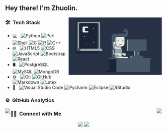 <h2>Hey there! I'm Zhuolin.</h2>

<img alt="Night Coding" src="./assets/Night-Coding.gif" align="right"/>

### 🛠 &nbsp;Tech Stack

- 💻 &nbsp;
  ![Python](https://img.shields.io/badge/-Python-333333?style=flat&logo=python&logoColor=3776AB)
  ![Perl](https://img.shields.io/badge/-Perl-333333?style=flat&logo=perl&logoColor=39457E)
  ![Shell](https://img.shields.io/badge/-Shell-333333?style=flat&logo=linux&logoColor=FCC624)
  ![C](https://img.shields.io/badge/-C-333333?style=flat&logo=C&logoColor=A8B9CC)
  ![R](https://img.shields.io/badge/-R-333333?style=flat&logo=R&logoColor=276DC3)
  ![C++](https://img.shields.io/badge/-C++-333333?style=flat&logo=C%2B%2B&logoColor=00599C)
- 🌐 &nbsp;
  ![HTML5](https://img.shields.io/badge/-HTML5-333333?style=flat&logo=HTML5)
  ![CSS](https://img.shields.io/badge/-CSS-333333?style=flat&logo=CSS3&logoColor=1572B6)
  ![JavaScript](https://img.shields.io/badge/-JavaScript-333333?style=flat&logo=javascript)
  ![Bootstrap](https://img.shields.io/badge/-Bootstrap-333333?style=flat&logo=bootstrap&logoColor=563D7C)
  <!-- ![Node.js](https://img.shields.io/badge/-Node.js-333333?style=flat&logo=node.js) -->
  ![React](https://img.shields.io/badge/-React-333333?style=flat&logo=react)
- 🛢 &nbsp;
  ![PostgreSQL](https://img.shields.io/badge/-PostgreSQL-333333?style=flat&logo=PostgreSQL)
  ![MySQL](https://img.shields.io/badge/-MySQL-333333?style=flat&logo=mysql)
  ![MongoDB](https://img.shields.io/badge/-MongoDB-333333?style=flat&logo=mongodb)
- ⚙️ &nbsp;
  ![Git](https://img.shields.io/badge/-Git-333333?style=flat&logo=git)
  ![GitHub](https://img.shields.io/badge/-GitHub-333333?style=flat&logo=github)
  ![Markdown](https://img.shields.io/badge/-Markdown-333333?style=flat&logo=markdown)
  ![Latex](https://img.shields.io/badge/-Latex-333333?style=flat&logo=latex&logoColor=008080)
- 🔧 &nbsp;
  ![Visual Studio Code](https://img.shields.io/badge/-Visual%20Studio%20Code-333333?style=flat&logo=visual-studio-code&logoColor=007ACC)
  ![Pycharm](https://img.shields.io/badge/-Pycharm-333333?style=flat&logo=Pycharm)
  ![Eclipse](https://img.shields.io/badge/-Eclipse-333333?style=flat&logo=eclipse-ide&logoColor=2C2255)
  ![RStudio](https://img.shields.io/badge/-RStudio-333333?style=flat&logo=rstudio)

### ⚙️ &nbsp;GitHub Analytics

<p align="center">
<a href="https://github.com/ZL-Li">
  <img align="left" height="180em" src="https://github-readme-stats-eight-theta.vercel.app/api?username=ZL-Li&show_icons=true&theme=algolia&include_all_commits=true&count_private=true"/>
  <img  align="right" height="180em" src="https://github-readme-stats-eight-theta.vercel.app/api/top-langs/?username=ZL-Li&layout=compact&langs_count=8&theme=algolia"/>
</a>
</p>

### 🤝🏻 &nbsp;Connect with Me

<p align="center">
<a href="lzlscx@gmail.com"><img src="https://img.shields.io/badge/-lzlscx@outlook.com-0078D4?style=flat&logo=microsoft-outlook&logoColor=white"/></a>
<a href="lzlscx@gmail.com"><img src="https://img.shields.io/badge/-lzlscx@gmail.com-D14836?style=flat&logo=Gmail&logoColor=white"/></a>
</p>